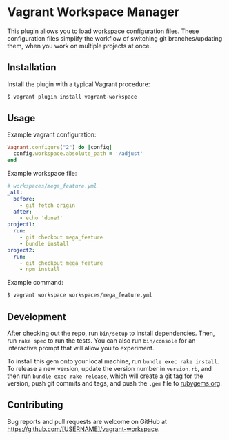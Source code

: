 # Vagrant Workspace Manager

This plugin allows you to load workspace configuration files. These configuration files simplify the workflow of switching git branches/updating them, when you work on multiple projects at once.

## Installation

Install the plugin with a typical Vagrant procedure:

```sh
$ vagrant plugin install vagrant-workspace
```

## Usage

Example vagrant configuration:
```ruby
Vagrant.configure("2") do |config|
  config.workspace.absolute_path = '/adjust'
end
```

Example workspace file:
```yml
# workspaces/mega_feature.yml
_all:
  before:
    - git fetch origin
  after:
    - echo 'done!'
project1:
  run:
    - git checkout mega_feature
    - bundle install
project2:
  run:
    - git checkout mega_feature
    - npm install
```

Example command:
```sh
$ vagrant workspace workspaces/mega_feature.yml
```

## Development

After checking out the repo, run `bin/setup` to install dependencies. Then, run `rake spec` to run the tests. You can also run `bin/console` for an interactive prompt that will allow you to experiment.

To install this gem onto your local machine, run `bundle exec rake install`. To release a new version, update the version number in `version.rb`, and then run `bundle exec rake release`, which will create a git tag for the version, push git commits and tags, and push the `.gem` file to [rubygems.org](https://rubygems.org).

## Contributing

Bug reports and pull requests are welcome on GitHub at https://github.com/[USERNAME]/vagrant-workspace.
